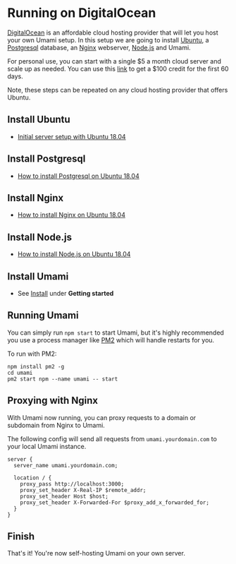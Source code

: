 # Running on DigitalOcean

[DigitalOcean](https://m.do.co/c/c9ebc1c0928d) is an affordable cloud hosting provider that will let you host
your own Umami setup. In this setup we are going to install
[Ubuntu](https://ubuntu.com/), a [Postgresql](https://www.postgresql.org/) database,
an [Nginx](https://www.nginx.com/) webserver, [Node.js](https://nodejs.org/) and Umami.

For personal use, you can start with a single $5 a month cloud server 
and scale up as needed. You can use this [link](https://m.do.co/c/c9ebc1c0928d)
to get a $100 credit for the first 60 days.

Note, these steps can be repeated on any cloud hosting provider that offers Ubuntu.

## Install Ubuntu

- [Initial server setup with Ubuntu 18.04](https://www.digitalocean.com/community/tutorials/initial-server-setup-with-ubuntu-18-04)

## Install Postgresql

- [How to install Postgresql on Ubuntu 18.04](https://www.digitalocean.com/community/tutorials/how-to-install-and-use-postgresql-on-ubuntu-18-04)

## Install Nginx

- [How to install Nginx on Ubuntu 18.04](https://www.digitalocean.com/community/tutorials/how-to-install-nginx-on-ubuntu-18-04)

## Install Node.js

- [How to install Node.js on Ubuntu 18.04](https://www.digitalocean.com/community/tutorials/how-to-install-node-js-on-ubuntu-18-04)

## Install Umami

- See [Install](/docs/install) under **Getting started**

## Running Umami

You can simply run `npm start` to start Umami, but it's highly recommended you use a process manager like [PM2](https://pm2.keymetrics.io/) which will handle restarts for you.

To run with PM2:

```
npm install pm2 -g
cd umami
pm2 start npm --name umami -- start 
```

## Proxying with Nginx

With Umami now running, you can proxy requests to a domain or subdomain from Nginx to Umami.

The following config will send all requests from `umami.yourdomain.com` to your local Umami instance.

```
server {
  server_name umami.yourdomain.com;

  location / {
    proxy_pass http://localhost:3000;
    proxy_set_header X-Real-IP $remote_addr;
    proxy_set_header Host $host;
    proxy_set_header X-Forwarded-For $proxy_add_x_forwarded_for;
  }
}
```

## Finish

That's it! You're now self-hosting Umami on your own server.